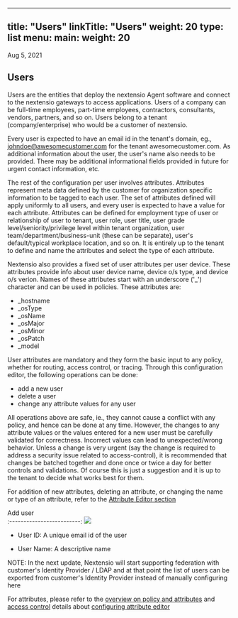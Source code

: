 
---
title: "Users"
linkTitle: "Users"
weight: 20
type: list
menu:
  main:
    weight: 20
---

Aug 5, 2021

## Users

Users are the entities that deploy the nextensio Agent software and connect to the nextensio
gateways to access applications. Users of a company can be full-time employees, part-time employees,
contractors, consultants, vendors, partners, and so on. Users belong to a tenant (company/enterprise)
who would be a customer of nextensio.

Every user is expected to have an email id in the tenant's domain, eg., johndoe@awesomecustomer.com
for the tenant awesomecustomer.com.
As additional information about the user, the user's name also needs to be provided. There may be
additional informational fields provided in future for urgent contact information, etc.

The rest of the configuration per user involves attributes. Attributes represent meta data defined
by the customer for organization specific information to be tagged to each user. The set of attributes
defined will apply uniformly to all users, and every user is expected to have a value for each attribute.
Attributes can be defined for employment type of user or relationship of user to tenant, user role,
user title, user grade level/seniority/privilege level within tenant organization, user
team/department/business-unit (these can be separate), user's default/typical workplace location, and
so on. It is entirely up to the tenant to define and name the attributes and select the type of each
attribute.

Nextensio also provides a fixed set of user attributes per user device. These attributes provide info
about user device name, device o/s type, and device o/s verion. Names of these attributes start with an
underscore ('_') character and can be used in policies. These attributes are:
* _hostname
* _osType
* _osName
* _osMajor
* _osMinor
* _osPatch
* _model

User attributes are mandatory and they form the basic input to any policy, whether for routing,
access control, or tracing. Through this configuration editor, the following operations can be done:
* add a new user
* delete a user
* change any attribute values for any user

All operations above are safe, ie., they cannot cause a conflict with any policy, and hence can be
done at any time. However, the changes to any attribute values or the values entered for a new user
must be carefully validated for correctness. Incorrect values can lead to unexpected/wrong behavior.
Unless a change is very urgent (say the change is required to address a security issue related to
access-control), it is recommended that changes be batched together and done once or twice a day
for better controls and validations. Of course this is just a suggestion and it is up to the tenant
to decide what works best for them.

For addition of new attributes, deleting an attribute, or changing the name or type of an attribute,
refer to the [Attribute Editor section](../configurations/attributeeditor.html) 


Add user             
:-------------------------:
![](/docs/configurations/users/user_add.jpg) 

* User ID: A unique email id of the user

* User Name: A descriptive name

NOTE: In the next update, Nextensio will start supporting federation with
customer's Identity Provider / LDAP and at that point the list of users can be
exported from customer's Identity Provider instead of manually configuring here

For attributes, please refer to the [overview on policy and attributes](/docs/architecture/policyattr.html) 
and [access control](/docs/architecture/accesscontrol.html) details about [configuring attribute editor](../configurations/attributeeditor.html) 